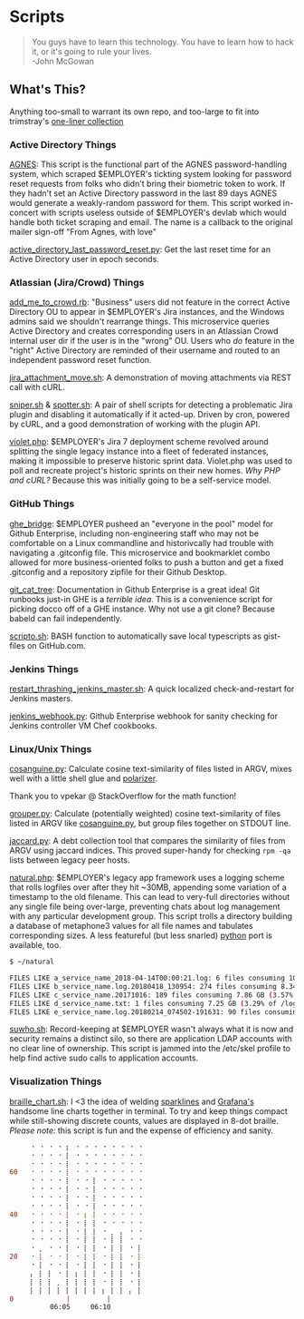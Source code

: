# Scripts

> You guys have to learn this technology. You have to learn how to hack it, or it's going to rule your lives.  
> -John McGowan  

## What's This?

Anything too-small to warrant its own repo, and too-large to fit into trimstray's [one-liner collection](https://github.com/trimstray/the-book-of-secret-knowledge/blob/master/README.md)

### Active Directory Things

[AGNES](AGNES.rb): This script is the functional part of the AGNES password-handling system, which scraped $EMPLOYER's tickting system looking for password reset requests from folks who didn't bring their biometric token to work. If they hadn't set an Active Directory password in the last 89 days AGNES would generate a weakly-random password for them. This script worked in-concert with scripts useless outside of $EMPLOYER's devlab which would handle both ticket scraping and email. The name is a callback to the original mailer sign-off "From Agnes, with love"

[active_directory_last_password_reset.py](active_directory_last_password_reset.py): Get the last reset time for an Active Directory user in epoch seconds.


### Atlassian (Jira/Crowd) Things

[add_me_to_crowd.rb](add_me_to_crowd.rb): "Business" users did not feature in the correct Active Directory OU to appear in $EMPLOYER's Jira instances, and the Windows admins said we shouldn't rearrange things. This microservice queries Active Directory and creates corresponding users in an Atlassian Crowd internal user dir if the user is in the "wrong" OU. Users who *do* feature in the "right" Active Directory are reminded of their username and routed to an independent password reset function. 

[jira_attachment_move.sh](jira_attachment_move.sh): A demonstration of moving attachments via REST call with cURL.

[sniper.sh](sniper.sh) & [spotter.sh](spotter.sh): A pair of shell scripts for detecting a problematic Jira plugin and disabling it automatically if it acted-up. Driven by cron, powered by cURL, and a good demonstration of working with the plugin API.

[violet.php](violet.php): $EMPLOYER's Jira 7 deployment scheme revolved around splitting the single legacy instance into a fleet of federated instances, making it impossible to preserve historic sprint data. Violet.php was used to poll and recreate project's historic sprints on their new homes. *Why PHP and cURL?* Because this was initially going to be a self-service model.


### GitHub Things

[ghe_bridge](ghe_bridge): $EMPLOYER pusheed an "everyone in the pool" model for Github Enterprise, including non-engineering staff who may not be comfortable on a Linux commandline and historivcally had trouble with navigating a .gitconfig file. This microservice and bookmarklet combo allowed for more business-oriented folks to push a button and get a fixed .gitconfig and a repository zipfile for their Github Desktop. 

[git_cat_tree](git_cat_tree.rb): Documentation in Github Enterprise is a great idea! Git runbooks just-in GHE is a *terrible idea*. This is a convenience script for picking docco off of a GHE instance. Why not use a git clone? Because babeld can fail independently.

[scripto.sh](scripto.sh): BASH function to automatically save local typescripts as gist-files on GitHub.com.


### Jenkins Things

[restart_thrashing_jenkins_master.sh](restart_thrashing_jenkins_master.sh): A quick localized check-and-restart for Jenkins masters.

[jenkins_webhook.py](jenkins_webhook.py): Github Enterprise webhook for sanity checking for Jenkins controller VM Chef cookbooks.


### Linux/Unix Things

[cosanguine.py](cosanguine.py): Calculate cosine text-similarity of files listed in ARGV, mixes well with a little shell glue and [polarizer](https://github.com/lbonanomi/polarizer).  

Thank you to vpekar @ StackOverflow for the math function!

[grouper.py](grouper.py): Calculate (potentially weighted) cosine text-similarity of files listed in ARGV like [cosanguine.py](https://github.com/lbonanomi/scripts/blob/master/cosanguine.py), but group files together on STDOUT line.

[jaccard.py](jaccard.py): A debt collection tool that compares the similarity of files from ARGV using jaccard indices. This proved super-handy for checking ```rpm -qa``` lists between legacy peer hosts.

[natural.php](natural.php): $EMPLOYER's legacy app framework uses a logging scheme that rolls logfiles over after they hit ~30MB, appending some variation of a timestamp to the old filename. This can lead to very-full directories without any single file being over-large, preventing chats about log management with any particular development group. This script trolls a directory building a database of metaphone3 values for all file names and tabulates corresponding sizes. A less featureful (but less snarled) [python](https://github.com/lbonanomi/scripts/blob/master/natural.py) port is available, too.

```bash
$ ~/natural

FILES LIKE a_service_name_2018-04-14T00:00:21.log: 6 files consuming 10.45 GB (4.74% of /logs)
FILES LIKE b_service_name.log.20180418_130954: 274 files consuming 8.34 GB (3.78% of /logs)
FILES LIKE c_service_name.20171016: 189 files consuming 7.86 GB (3.57% of /logs)
FILES LIKE d_service_name.txt: 1 files consuming 7.25 GB (3.29% of /logs)
FILES LIKE e_service_name.log.20180214_074502-191631: 90 files consuming 4.79 GB (2.18% of /logs)
```

[suwho.sh](suwho.sh): Record-keeping at $EMPLOYER wasn't always what it is now and security remains a distinct silo, so there are application LDAP accounts with no clear line of ownership. This script is jammed into the /etc/skel profile to help find active sudo calls to application accounts.  


### Visualization Things

[braille_chart.sh](braille_chart.sh): I <3 the idea of welding  [sparklines](https://github.com/holman/spark) and [Grafana's](https://grafana.com) handsome line charts together in terminal. To try and keep things compact while still-showing discrete counts, values are displayed in 8-dot braille. *Please note:* this script is fun and the expense of efficiency and sanity. 


```diff
     ⠐ ⠐ ⠐ ⠐ ⡆ ⠐ ⠐ ⠐ ⠐ ⠐ ⠐ ⠐ ⠐ 
     ⠐ ⠐ ⠐ ⠐ ⡇ ⠐ ⠐ ⠐ ⠐ ⠐ ⠐ ⠐ ⠐ 
     ⠐ ⠐ ⠐ ⠐ ⡇ ⠐ ⠐ ⠐ ⠐ ⠐ ⠐ ⠐ ⠐ 
60   ⠐ ⠐ ⠐ ⠐ ⡇ ⠐ ⠐ ⠐ ⠐ ⠐ ⠐ ⠐ ⠐ 
     ⠐ ⠐ ⠐ ⠐ ⡇ ⠐ ⠐ ⡇ ⠐ ⠐ ⠐ ⠐ ⠐ 
     ⠐ ⠐ ⠐ ⠐ ⡇ ⠐ ⠐ ⡇ ⠐ ⠐ ⠐ ⠐ ⠐ 
     ⠐ ⠐ ⠐ ⠐ ⡇ ⠐ ⠐ ⡇ ⠐ ⠐ ⠐ ⠐ ⠐ 
     ⠐ ⠐ ⠐ ⠐ ⡇ ⠐ ⠐ ⡇ ⠐ ⠐ ⠐ ⠐ ⠐ 
40   ⠐ ⠐ ⠐ ⠐ ⡇ ⠐ ⡆ ⡇ ⠐ ⠐ ⠐ ⠐ ⠐ 
     ⠐ ⠐ ⠐ ⠐ ⡇ ⠐ ⡇ ⡇ ⠐ ⠐ ⠐ ⠐ ⠐ 
     ⠐ ⠐ ⠐ ⠐ ⡇ ⠐ ⡇ ⡇ ⠐ ⡀ ⡄ ⠐ ⠐ 
     ⠐ ⠐ ⠐ ⠐ ⡇ ⠐ ⡇ ⡇ ⠐ ⡇ ⡇ ⠐ ⠐ 
     ⠐ ⡀ ⠐ ⠐ ⡇ ⠐ ⡇ ⡇ ⠐ ⡇ ⡇ ⠐ ⡇ 
20   ⠐ ⡇ ⠐ ⠐ ⡇ ⠐ ⡇ ⡇ ⠐ ⡇ ⡇ ⠐ ⡇ 
     ⠐ ⡇ ⠐ ⠐ ⡇ ⠐ ⡇ ⡇ ⠐ ⡇ ⡇ ⠐ ⡇ 
     ⡄ ⡇ ⡇ ⠐ ⡇ ⡆ ⡇ ⡇ ⠐ ⡇ ⡇ ⠐ ⡇ 
     ⡇ ⡇ ⡇ ⡀ ⡇ ⡇ ⡇ ⡇ ⠐ ⡇ ⡇ ⠐ ⡇ 
     ⡇ ⡇ ⡇ ⡇ ⡇ ⡇ ⡇ ⡇ ⡆ ⡇ ⡇ ⡄ ⡇ 
0             |         |    
          06:05     06:10   
```

